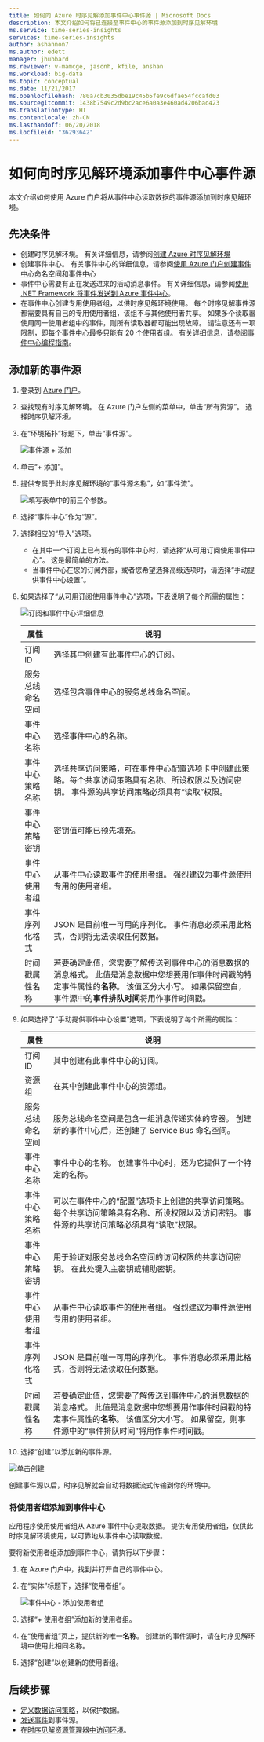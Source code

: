 ```yaml
---
title: 如何向 Azure 时序见解添加事件中心事件源 | Microsoft Docs
description: 本文介绍如何将已连接至事件中心的事件源添加到时序见解环境
ms.service: time-series-insights
services: time-series-insights
author: ashannon7
ms.author: edett
manager: jhubbard
ms.reviewer: v-mamcge, jasonh, kfile, anshan
ms.workload: big-data
ms.topic: conceptual
ms.date: 11/21/2017
ms.openlocfilehash: 780a7cb3035dbe19c45b5fe9c6dfae54fccafd03
ms.sourcegitcommit: 1438b7549c2d9bc2ace6a0a3e460ad4206bad423
ms.translationtype: HT
ms.contentlocale: zh-CN
ms.lasthandoff: 06/20/2018
ms.locfileid: "36293642"
---
```

# <a name="how-to-add-an-event-hub-event-source-to-time-series-insights-environment"></a>如何向时序见解环境添加事件中心事件源

本文介绍如何使用 Azure 门户将从事件中心读取数据的事件源添加到时序见解环境。

## <a name="prerequisites"></a>先决条件
- 创建时序见解环境。 有关详细信息，请参阅[创建 Azure 时序见解环境](time-series-insights-get-started.md) 
- 创建事件中心。 有关事件中心的详细信息，请参阅[使用 Azure 门户创建事件中心命名空间和事件中心](../event-hubs/event-hubs-create.md)
- 事件中心需要有正在发送进来的活动消息事件。 有关详细信息，请参阅[使用 .NET Framework 将事件发送到 Azure 事件中心](../event-hubs/event-hubs-dotnet-framework-getstarted-send.md)。
- 在事件中心创建专用使用者组，以供时序见解环境使用。 每个时序见解事件源都需要具有自己的专用使用者组，该组不与其他使用者共享。 如果多个读取器使用同一使用者组中的事件，则所有读取器都可能出现故障。 请注意还有一项限制，即每个事件中心最多只能有 20 个使用者组。 有关详细信息，请参阅[事件中心编程指南](../event-hubs/event-hubs-programming-guide.md)。

## <a name="add-a-new-event-source"></a>添加新的事件源
1. 登录到 [Azure 门户](https://portal.azure.com)。

2. 查找现有时序见解环境。 在 Azure 门户左侧的菜单中，单击“所有资源”。 选择时序见解环境。

3. 在“环境拓扑”标题下，单击“事件源”。

   ![事件源 + 添加](media/time-series-insights-how-to-add-an-event-source-eventhub/1-event-sources.png)

4. 单击“+ 添加”。

5. 提供专属于此时序见解环境的“事件源名称”，如“事件流”。

   ![填写表单中的前三个参数。](media/time-series-insights-how-to-add-an-event-source-eventhub/2-import-option.png)

6. 选择“事件中心”作为“源”。

7. 选择相应的“导入”选项。 
   - 在其中一个订阅上已有现有的事件中心时，请选择“从可用订阅使用事件中心”。 这是最简单的方法。
   - 当事件中心在您的订阅外部，或者您希望选择高级选项时，请选择“手动提供事件中心设置”。 

8. 如果选择了“从可用订阅使用事件中心”选项，下表说明了每个所需的属性：

   ![订阅和事件中心详细信息](media/time-series-insights-how-to-add-an-event-source-eventhub/3-new-event-source.png)

   | 属性 | 说明 |
   | --- | --- |
   | 订阅 ID | 选择其中创建有此事件中心的订阅。
   | 服务总线命名空间 | 选择包含事件中心的服务总线命名空间。
   | 事件中心名称 | 选择事件中心的名称。
   | 事件中心策略名称 | 选择共享访问策略，可在事件中心配置选项卡中创建此策略。每个共享访问策略具有名称、所设权限以及访问密钥。 事件源的共享访问策略必须具有“读取”权限。
   | 事件中心策略密钥 | 密钥值可能已预先填充。
   | 事件中心使用者组 | 从事件中心读取事件的使用者组。 强烈建议为事件源使用专用的使用者组。 |
   | 事件序列化格式 | JSON 是目前唯一可用的序列化。 事件消息必须采用此格式，否则将无法读取任何数据。 |
   | 时间戳属性名称 | 若要确定此值，您需要了解传送到事件中心的消息数据的消息格式。 此值是消息数据中您想要用作事件时间戳的特定事件属性的**名称**。 该值区分大小写。 如果保留空白，事件源中的**事件排队时间**将用作事件时间戳。 |


9. 如果选择了“手动提供事件中心设置”选项，下表说明了每个所需的属性：

   | 属性 | 说明 |
   | --- | --- |
   | 订阅 ID | 其中创建有此事件中心的订阅。
   | 资源组 | 在其中创建此事件中心的资源组。
   | 服务总线命名空间 | 服务总线命名空间是包含一组消息传递实体的容器。 创建新的事件中心后，还创建了 Service Bus 命名空间。
   | 事件中心名称 | 事件中心的名称。 创建事件中心时，还为它提供了一个特定的名称。
   | 事件中心策略名称 | 可以在事件中心的“配置”选项卡上创建的共享访问策略。每个共享访问策略具有名称、所设权限以及访问密钥。 事件源的共享访问策略必须具有“读取”权限。
   | 事件中心策略密钥 | 用于验证对服务总线命名空间的访问权限的共享访问密钥。 在此处键入主密钥或辅助密钥。
   | 事件中心使用者组 | 从事件中心读取事件的使用者组。 强烈建议为事件源使用专用的使用者组。
   | 事件序列化格式 | JSON 是目前唯一可用的序列化。 事件消息必须采用此格式，否则将无法读取任何数据。 |
   | 时间戳属性名称 | 若要确定此值，您需要了解传送到事件中心的消息数据的消息格式。 此值是消息数据中您想要用作事件时间戳的特定事件属性的**名称**。 该值区分大小写。 如果留空，则事件源中的“事件排队时间”将用作事件时间戳。 |


10. 选择“创建”以添加新的事件源。
   
   ![单击创建](media/time-series-insights-how-to-add-an-event-source-eventhub/4-create-button.png)

   创建事件源以后，时序见解就会自动将数据流式传输到你的环境中。


### <a name="add-a-consumer-group-to-your-event-hub"></a>将使用者组添加到事件中心
应用程序使用使用者组从 Azure 事件中心提取数据。 提供专用使用者组，仅供此时序见解环境使用，以可靠地从事件中心读取数据。

要将新使用者组添加到事件中心，请执行以下步骤：
1. 在 Azure 门户中，找到并打开自己的事件中心。

2. 在“实体”标题下，选择“使用者组”。

   ![事件中心 - 添加使用者组](media/time-series-insights-how-to-add-an-event-source-eventhub/5-event-hub-consumer-group.png)

3. 选择“+ 使用者组”添加新的使用者组。 

4. 在“使用者组”页上，提供新的唯一**名称**。  创建新的事件源时，请在时序见解环境中使用此相同名称。

5. 选择“创建”以创建新的使用者组。

## <a name="next-steps"></a>后续步骤
- [定义数据访问策略](time-series-insights-data-access.md)，以保护数据。
- [发送事件](time-series-insights-send-events.md)到事件源。
- 在[时序见解资源管理器中访问环境](https://insights.timeseries.azure.com)。
